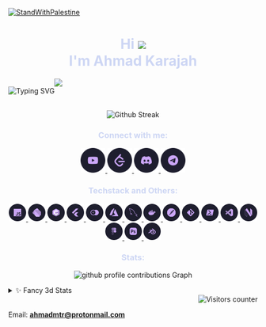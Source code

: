 [![StandWithPalestine](https://raw.githubusercontent.com/Safouene1/support-palestine-banner/master/StandWithPalestine.svg)](https://github.com/Safouene1/support-palestine-banner)


<h1 align="center" style="color:#cdd6f4;">Hi <img src="https://media.giphy.com/media/hvRJCLFzcasrR4ia7z/giphy.gif" width="30px"/><br> I'm Ahmad Karajah</h1>

<div align="center" style="display:flex;flex-direction:row;align-items:center">

<p align="center" >
	<picture>
	  <source media="(prefers-color-scheme: dark)"  srcset="https://readme-typing-svg.demolab.com?font=Fira+Code&pause=1000&color=CDD6F4&center=true&vCenter=true&repeat=false&random=false&width=435&lines=A+passionate+CS+Student+from+Jordan+" />
	  <source media="(prefers-color-scheme: light)" srcset="https://readme-typing-svg.demolab.com?font=Fira+Code&pause=1000&color=4C4F69&center=true&vCenter=true&repeat=false&random=false&width=435&lines=A+passionate+CS+Student+from+Jordan+" />
	  <img alt="Typing SVG"    src="https://readme-typing-svg.demolab.com?font=Fira+Code&pause=1000&color=CDD6F4&center=true&vCenter=true&repeat=false&random=false&width=435&lines=A+passionate+CS+Student+from+Jordan+" />
	</picture>
</p>
<img style="max-height: inherit; height:50px; "  src="https://media.giphy.com/media/WUlplcMpOCEmTGBtBW/giphy.gif" >

</div>




<p align="center" >
	<picture>
	  <source media="(prefers-color-scheme: dark)"  srcset="https://streak-stats.demolab.com?user=Ahmad-Mtr&theme=catppuccin-mocha&hide_border=true&mode=weekly&card_width=475&fire=F38BA8&hide_longest_streak=true" />
	  <source media="(prefers-color-scheme: light)" srcset="https://streak-stats.demolab.com?user=Ahmad-Mtr&theme=catppuccin-latte&hide_border=true&mode=weekly&card_width=475&&fire=E64553&hide_longest_streak=true" />
	  <img alt="Github Streak"    src="https://streak-stats.demolab.com?user=Ahmad-Mtr&theme=catppuccin-mocha&hide_border=true&mode=weekly&card_width=475&fire=F38BA8&hide_longest_streak=true" />
	</picture>
</p>

  
<h3 align="center" style="color:#cdd6f4;">Connect with me:</h3>
<p align="center">
  <a href="https://www.youtube.com/c/ahmadmatar7549" target="_blank">
    <picture>
      <source srcset="https://raw.githubusercontent.com/Ahmad-Mtr/Ahmad-Mtr/main/assets/light/youtube.png" media="(prefers-color-scheme: light)" />
      <source srcset="https://raw.githubusercontent.com/Ahmad-Mtr/Ahmad-Mtr/main/assets/dark/youtube.png" media="(prefers-color-scheme: dark)" />
      <img src="https://raw.githubusercontent.com/Ahmad-Mtr/Ahmad-Mtr/main/assets/dark/youtube.png" alt="ahmadmatar7549" width="50" height="50" />
    </picture>
  </a>
  <a href="https://www.leetcode.com/ahmad-mtr" target="_blank">
    <picture>
      <source srcset="https://raw.githubusercontent.com/Ahmad-Mtr/Ahmad-Mtr/main/assets/light/leetcode.png" media="(prefers-color-scheme: light)" />
      <source srcset="https://raw.githubusercontent.com/Ahmad-Mtr/Ahmad-Mtr/main/assets/dark/leetcode.png" media="(prefers-color-scheme: dark)" />
      <img src="https://raw.githubusercontent.com/Ahmad-Mtr/Ahmad-Mtr/main/assets/dark/leetcode.png" alt="Leetcode: @ahmad-mtr" width="50" height="50" />
    </picture>
  </a>
  <a href="https://discord.com/invite/RfPGNQfG" target="_blank">
    <picture>
      <source srcset="https://raw.githubusercontent.com/Ahmad-Mtr/Ahmad-Mtr/main/assets/light/discord.png" media="(prefers-color-scheme: light)" />
      <source srcset="https://raw.githubusercontent.com/Ahmad-Mtr/Ahmad-Mtr/main/assets/dark/discord.png" media="(prefers-color-scheme: dark)" />
      <img src="https://raw.githubusercontent.com/Ahmad-Mtr/Ahmad-Mtr/main/assets/dark/discord.png" alt="AhmadMtr#3611" width="50" height="50" />
    </picture>
  </a>
  <a href="https://t.me/AhmadMtr" target="_blank">
    <picture>
      <source srcset="https://raw.githubusercontent.com/Ahmad-Mtr/Ahmad-Mtr/main/assets/light/telegram.png" media="(prefers-color-scheme: light)" />
      <source srcset="https://raw.githubusercontent.com/Ahmad-Mtr/Ahmad-Mtr/main/assets/dark/telegram.png" media="(prefers-color-scheme: dark)" />
      <img src="https://raw.githubusercontent.com/Ahmad-Mtr/Ahmad-Mtr/main/assets/dark/telegram.png" alt="telegram: @AhmadMtr" width="50" height="50" />
    </picture>
  </a>
</p>


<h3 align="center" style="color:#cdd6f4;">Techstack and Others:</h3>
<div align="center">
<!-- Languages & Frameworks -->
<a href="https://developer.mozilla.org/en-US/docs/Web/JavaScript" target="_blank" rel="noreferrer">
  <picture>
    <source srcset="https://raw.githubusercontent.com/Ahmad-Mtr/Ahmad-Mtr/main/assets/light/javascript.png" media="(prefers-color-scheme: light)" />
    <source srcset="https://raw.githubusercontent.com/Ahmad-Mtr/Ahmad-Mtr/main/assets/dark/javascript.png" media="(prefers-color-scheme: dark)" />
    <img src="https://raw.githubusercontent.com/Ahmad-Mtr/Ahmad-Mtr/main/assets/dark/javascript.png" alt="javascript" width="35" height="35" />
  </picture>
</a>
<a href="https://dart.dev" target="_blank" rel="noreferrer">
  <picture>
    <source srcset="https://raw.githubusercontent.com/Ahmad-Mtr/Ahmad-Mtr/main/assets/light/dart.png" media="(prefers-color-scheme: light)" />
    <source srcset="https://raw.githubusercontent.com/Ahmad-Mtr/Ahmad-Mtr/main/assets/dark/dart.png" media="(prefers-color-scheme: dark)" />
    <img src="https://raw.githubusercontent.com/Ahmad-Mtr/Ahmad-Mtr/main/assets/dark/dart.png" alt="dart" width="35" height="35" />
  </picture>
</a>
<a href="https://www.cprogramming.com/" target="_blank" rel="noreferrer">
  <picture>
    <source srcset="https://raw.githubusercontent.com/Ahmad-Mtr/Ahmad-Mtr/main/assets/light/c.png" media="(prefers-color-scheme: light)" />
    <source srcset="https://raw.githubusercontent.com/Ahmad-Mtr/Ahmad-Mtr/main/assets/dark/c.png" media="(prefers-color-scheme: dark)" />
    <img src="https://raw.githubusercontent.com/Ahmad-Mtr/Ahmad-Mtr/main/assets/dark/c.png" alt="c" width="35" height="35" />
  </picture>
</a>
<a href="https://flutter.dev" target="_blank" rel="noreferrer">
  <picture>
    <source srcset="https://raw.githubusercontent.com/Ahmad-Mtr/Ahmad-Mtr/main/assets/light/flutter.png" media="(prefers-color-scheme: light)" />
    <source srcset="https://raw.githubusercontent.com/Ahmad-Mtr/Ahmad-Mtr/main/assets/dark/flutter.png" media="(prefers-color-scheme: dark)" />
    <img src="https://raw.githubusercontent.com/Ahmad-Mtr/Ahmad-Mtr/main/assets/dark/flutter.png" alt="flutter" width="35" height="35" />
  </picture>
</a>
<a href="https://appwrite.io" target="_blank" rel="noreferrer">
  <picture>
    <source srcset="https://raw.githubusercontent.com/Ahmad-Mtr/Ahmad-Mtr/main/assets/light/appwrite.png" media="(prefers-color-scheme: light)" />
    <source srcset="https://raw.githubusercontent.com/Ahmad-Mtr/Ahmad-Mtr/main/assets/dark/appwrite.png" media="(prefers-color-scheme: dark)" />
    <img src="https://raw.githubusercontent.com/Ahmad-Mtr/Ahmad-Mtr/main/assets/dark/appwrite.png" alt="Appwrite" width="35" height="35" />
  </picture>
</a>
<!-- Tools -->
<a href="https://azure.microsoft.com/en-in/" target="_blank" rel="noreferrer">
  <picture>
    <source srcset="https://raw.githubusercontent.com/Ahmad-Mtr/Ahmad-Mtr/main/assets/light/azure.png" media="(prefers-color-scheme: light)" />
    <source srcset="https://raw.githubusercontent.com/Ahmad-Mtr/Ahmad-Mtr/main/assets/dark/azure.png" media="(prefers-color-scheme: dark)" />
    <img src="https://raw.githubusercontent.com/Ahmad-Mtr/Ahmad-Mtr/main/assets/dark/azure.png" alt="azure" width="35" height="35" />
  </picture>
</a>
<a href="https://www.mysql.com/" target="_blank" rel="noreferrer">
  <picture>
    <source srcset="https://raw.githubusercontent.com/Ahmad-Mtr/Ahmad-Mtr/main/assets/light/mysql.png" media="(prefers-color-scheme: light)" />
    <source srcset="https://raw.githubusercontent.com/Ahmad-Mtr/Ahmad-Mtr/main/assets/dark/mysql.png" media="(prefers-color-scheme: dark)" />
    <img src="https://raw.githubusercontent.com/Ahmad-Mtr/Ahmad-Mtr/main/assets/dark/mysql.png" alt="mysql" width="35" height="35" />
  </picture>
</a>
<a href="https://www.docker.com/" target="_blank" rel="noreferrer">
  <picture>
    <source srcset="https://raw.githubusercontent.com/Ahmad-Mtr/Ahmad-Mtr/main/assets/light/docker.png" media="(prefers-color-scheme: light)" />
    <source srcset="https://raw.githubusercontent.com/Ahmad-Mtr/Ahmad-Mtr/main/assets/dark/docker.png" media="(prefers-color-scheme: dark)" />
    <img src="https://raw.githubusercontent.com/Ahmad-Mtr/Ahmad-Mtr/main/assets/dark/docker.png" alt="docker" width="35" height="35" />
  </picture>
</a>
<a href="https://postman.com" target="_blank" rel="noreferrer">
  <picture>
    <source srcset="https://raw.githubusercontent.com/Ahmad-Mtr/Ahmad-Mtr/main/assets/light/postman.png" media="(prefers-color-scheme: light)" />
    <source srcset="https://raw.githubusercontent.com/Ahmad-Mtr/Ahmad-Mtr/main/assets/dark/postman.png" media="(prefers-color-scheme: dark)" />
    <img src="https://raw.githubusercontent.com/Ahmad-Mtr/Ahmad-Mtr/main/assets/dark/postman.png" alt="postman" width="35" height="35" />
  </picture>
</a>
<a href="https://git-scm.com/" target="_blank" rel="noreferrer">
  <picture>
    <source srcset="https://raw.githubusercontent.com/Ahmad-Mtr/Ahmad-Mtr/main/assets/light/git.png" media="(prefers-color-scheme: light)" />
    <source srcset="https://raw.githubusercontent.com/Ahmad-Mtr/Ahmad-Mtr/main/assets/dark/git.png" media="(prefers-color-scheme: dark)" />
    <img src="https://raw.githubusercontent.com/Ahmad-Mtr/Ahmad-Mtr/main/assets/dark/git.png" alt="git" width="35" height="35" />
  </picture>
</a>
<a href="https://github.com/PowerShell/PowerShell" target="_blank" rel="noreferrer">
  <picture>
    <source srcset="https://raw.githubusercontent.com/Ahmad-Mtr/Ahmad-Mtr/main/assets/light/powershell.png" media="(prefers-color-scheme: light)" />
    <source srcset="https://raw.githubusercontent.com/Ahmad-Mtr/Ahmad-Mtr/main/assets/dark/powershell.png" media="(prefers-color-scheme: dark)" />
    <img src="https://raw.githubusercontent.com/Ahmad-Mtr/Ahmad-Mtr/main/assets/dark/powershell.png" alt="Power Shell" width="35" height="35" />
  </picture>
</a>
<!-- Editors -->
<a href="https://vscode.dev/" target="_blank" rel="noreferrer">
  <picture>
    <source srcset="https://raw.githubusercontent.com/Ahmad-Mtr/Ahmad-Mtr/main/assets/light/vscode.png" media="(prefers-color-scheme: light)" />
    <source srcset="https://raw.githubusercontent.com/Ahmad-Mtr/Ahmad-Mtr/main/assets/dark/vscode.png" media="(prefers-color-scheme: dark)" />
    <img src="https://raw.githubusercontent.com/Ahmad-Mtr/Ahmad-Mtr/main/assets/dark/vscode.png" alt="vscode" width="35" height="35" />
  </picture>
</a>
<a href="https://neovim.io" target="_blank" rel="noreferrer">
  <picture>
    <source srcset="https://raw.githubusercontent.com/Ahmad-Mtr/Ahmad-Mtr/main/assets/light/neovim.png" media="(prefers-color-scheme: light)" />
    <source srcset="https://raw.githubusercontent.com/Ahmad-Mtr/Ahmad-Mtr/main/assets/dark/neovim.png" media="(prefers-color-scheme: dark)" />
    <img src="https://raw.githubusercontent.com/Ahmad-Mtr/Ahmad-Mtr/main/assets/dark/neovim.png" alt="neovim" width="35" height="35" />
  </picture>
</a>
<!-- Others -->
<a href="https://www.figma.com/" target="_blank" rel="noreferrer">
  <picture>
    <source srcset="https://raw.githubusercontent.com/Ahmad-Mtr/Ahmad-Mtr/main/assets/light/figma.png" media="(prefers-color-scheme: light)" />
    <source srcset="https://raw.githubusercontent.com/Ahmad-Mtr/Ahmad-Mtr/main/assets/dark/figma.png" media="(prefers-color-scheme: dark)" />
    <img src="https://raw.githubusercontent.com/Ahmad-Mtr/Ahmad-Mtr/main/assets/dark/figma.png" alt="figma" width="35" height="35" />
  </picture>
</a>
<a href="https://www.photoshop.com/en" target="_blank" rel="noreferrer">
  <picture>
    <source srcset="https://raw.githubusercontent.com/Ahmad-Mtr/Ahmad-Mtr/main/assets/light/photoshop.png" media="(prefers-color-scheme: light)" />
    <source srcset="https://raw.githubusercontent.com/Ahmad-Mtr/Ahmad-Mtr/main/assets/dark/photoshop.png" media="(prefers-color-scheme: dark)" />
    <img src="https://raw.githubusercontent.com/Ahmad-Mtr/Ahmad-Mtr/main/assets/dark/photoshop.png" alt="photoshop" width="35" height="35" />
  </picture>
</a>
<a href="https://www.blender.org/" target="_blank" rel="noreferrer">
  <picture>
    <source srcset="https://raw.githubusercontent.com/Ahmad-Mtr/Ahmad-Mtr/main/assets/light/blender.png" media="(prefers-color-scheme: light)" />
    <source srcset="https://raw.githubusercontent.com/Ahmad-Mtr/Ahmad-Mtr/main/assets/dark/blender.png" media="(prefers-color-scheme: dark)" />
    <img src="https://raw.githubusercontent.com/Ahmad-Mtr/Ahmad-Mtr/main/assets/dark/blender.png" alt="blender" width="35" height="35" />
  </picture>
</a>

</div>

<h3 style="color:#cdd6f4;" align="center"> Stats:</h3>
<p align="center" >
	<picture>
	  <source media="(prefers-color-scheme: dark)"  srcset="https://github-readme-activity-graph.vercel.app/graph?username=Ahmad-Mtr&theme=nightowl&hide_border=true&bg_color=1e1e2e&color=cdd6f4&title_color=cba6f7&line=89dceb&point=b4befe&area=true&area_color=cdd6f4" />
	  <source media="(prefers-color-scheme: light)" srcset="https://github-readme-activity-graph.vercel.app/graph?username=Ahmad-Mtr&theme=dracula&hide_border=true&bg_color=eff1f5&color=4c4f69&title_color=8839ef&line=04a5e5&%0D%0Apoint=7287fd&area=true&area_color=04a5e5" />
	  <img alt="github profile contributions Graph"    src="https://github-readme-activity-graph.vercel.app/graph?username=Ahmad-Mtr&theme=nightowl&hide_border=true&bg_color=1e1e2e&color=cdd6f4&title_color=cba6f7&line=89dceb&point=b4befe&area=true&area_color=cdd6f4" />
	</picture>
</p>

<details>
    <summary>✨ Fancy 3d Stats</summary>
    <br />
    <p align="center" >
	<picture>
	  <source media="(prefers-color-scheme: dark)"  srcset="https://raw.githubusercontent.com/Ahmad-Mtr/Ahmad-Mtr/main/profile-3d-contrib/night.svg" />
	  <source media="(prefers-color-scheme: light)" srcset="https://raw.githubusercontent.com/Ahmad-Mtr/Ahmad-Mtr/main/profile-3d-contrib/day.svg" />
	  <img alt="github profile contributions chart"    src="https://raw.githubusercontent.com/Ahmad-Mtr/Ahmad-Mtr/main/profile-3d-contrib/night.svg" />
	</picture>
</p>

</details>

<div align="right" ><img src="https://profile-counter.glitch.me/Ahmad-Mtr/count.svg" alt="Visitors counter"></div>

Email: **ahmadmtr@protonmail.com**
